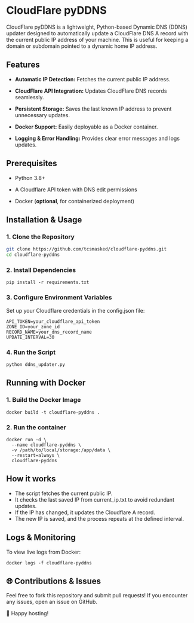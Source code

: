 # CloudFlare pyDDNS
CloudFlare pyDDNS is a lightweight, Python-based Dynamic DNS (DDNS) updater designed to automatically update a CloudFlare DNS A record with the current public IP address of your machine. This is useful for keeping a domain or subdomain pointed to a dynamic home IP address.

## Features
- **Automatic IP Detection:** Fetches the current public IP address.

- **CloudFlare API Integration:** Updates CloudFlare DNS records seamlessly.

- **Persistent Storage:** Saves the last known IP address to prevent unnecessary updates.

- **Docker Support:** Easily deployable as a Docker container.

- **Logging & Error Handling:** Provides clear error messages and logs updates.

## Prerequisites
- Python 3.8+

- A Cloudflare API token with DNS edit permissions

- Docker (**optional**, for containerized deployment)

## Installation & Usage
### 1. Clone the Repository
```sh
git clone https://github.com/tcsmasked/cloudflare-pyddns.git
cd cloudflare-pyddns
```

### 2. Install Dependencies
```
pip install -r requirements.txt
```

### 3. Configure Environment Variables
Set up your Cloudflare credentials in the config.json file:

```
API_TOKEN=your_cloudflare_api_token
ZONE_ID=your_zone_id
RECORD_NAME=your_dns_record_name
UPDATE_INTERVAL=30
```

### 4. Run the Script
```
python ddns_updater.py
```

## Running with Docker
### 1. Build the Docker Image
```
docker build -t cloudflare-pyddns .
```

### 2. Run the container
```
docker run -d \
  --name cloudflare-pyddns \
  -v /path/to/local/storage:/app/data \
  --restart=always \
  cloudflare-pyddns
```

## How it works
- The script fetches the current public IP.
- It checks the last saved IP from current_ip.txt to avoid redundant updates.
- If the IP has changed, it updates the Cloudflare A record.
- The new IP is saved, and the process repeats at the defined interval.

## Logs & Monitoring
To view live logs from Docker:
```
docker logs -f cloudflare-pyddns
```

## 🌐 Contributions & Issues
Feel free to fork this repository and submit pull requests! If you encounter any issues, open an issue on GitHub.

🚀 Happy hosting!